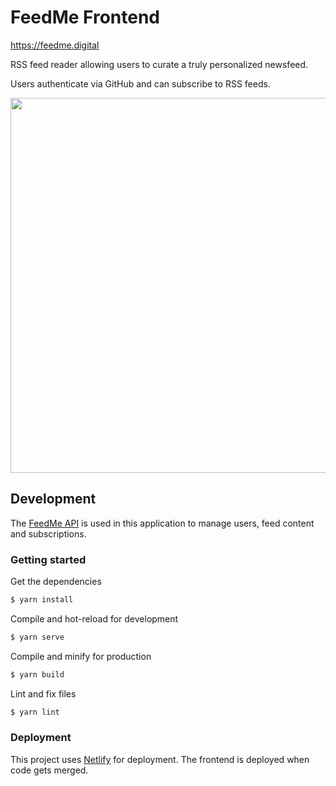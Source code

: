 # FeedMe Frontend

https://feedme.digital

RSS feed reader allowing users to curate a truly personalized newsfeed.

Users authenticate via GitHub and can subscribe to RSS feeds. 

<img src="demo.gif" width="600"></img>

## Development

The [FeedMe API](https://github.com/sean-beard/feed-me-api) is used in this application to manage users, feed content and subscriptions.

### Getting started

Get the dependencies

```bash
$ yarn install
```

Compile and hot-reload for development

```bash
$ yarn serve
```

Compile and minify for production

```bash
$ yarn build
```

Lint and fix files

```bash
$ yarn lint
```

### Deployment

This project uses [Netlify](https://www.netlify.com/) for deployment. The frontend is deployed when code gets merged.
